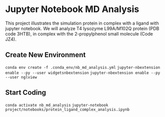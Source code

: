 # Jupyter Notebook MD Analysis

This project illustrates the simulation protein in complex with a ligand with jupyter notebook. We will analyze T4 lysozyme L99A/M102Q protein (PDB code 3HTB), in complex with the 2-propylphenol small molecule (Code JZ4).

## Create New Environment

`conda env create -f .conda_env/nb_md_analysis.yml`
`jupyter-nbextension enable --py --user widgetsnbextension`
`jupyter-nbextension enable --py --user nglview`

## Start Coding

`conda activate nb_md_analysis`
`jupyter-notebook project/notebooks/protein_ligand_complex_analysis.ipynb`
